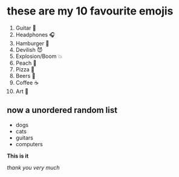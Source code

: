 # these are my 10 favourite emojis

1. Guitar :guitar:
2. Headphones :headphones:
3. Hamburger :hamburger:
4. Devilish :smiling_imp:
5. Explosion/Boom :boom:
6. Peach :peach:
7. Pizza :pizza:
8. Beers :beers:
9. Coffee :coffee:
10. Art :art:

## now a unordered random list

* dogs
* cats
* guitars
* computers

**This is it**

*thank you very much*
